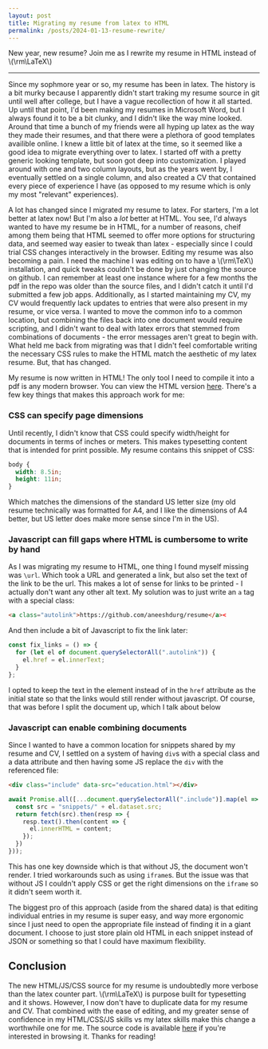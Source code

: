 ```yaml
---
layout: post
title: Migrating my resume from latex to HTML
permalink: /posts/2024-01-13-resume-rewrite/
---
```


New year, new resume? Join me as I rewrite my resume in HTML instead of \\(\rm\LaTeX\\)

---

Since my sophmore year or so, my resume has been in latex. The history is a bit
murky because I apparently didn't start traking my resume source in git until
well after college, but I have a vague recollection of how it all started. Up
until that point, I'd been making my resumes in Microsoft Word, but I always
found it to be a bit clunky, and I didn't like the way mine looked. Around that
time a bunch of my friends were all hyping up latex as the way they made their
resumes, and that there were a plethora of good templates availible online. I
knew a little bit of latex at the time, so it seemed like a good idea to migrate
everything over to latex. I started off with a pretty generic looking template,
but soon got deep into customization. I played around with one and two column
layouts, but as the years went by, I eventually settled on a single column, and
also created a CV that contained every piece of experience I have (as opposed to
my resume which is only my most "relevant" experiences).

A lot has changed since I migrated my resume to latex. For starters, I'm a lot
better at latex now! But I'm also a *lot* better at HTML. You see, I'd always
wanted to have my resume be in HTML, for a number of reasons, cheif among them
being that HTML seemed to offer more options for structuring data, and seemed
way easier to tweak than latex - especially since I could trial CSS changes
interactively in the browser. Editing my resume was also becoming a pain. I need
the machine I was editing on to have a \\(\rm\TeX\\) installation, and quick
tweaks couldn't be done by just changing the source on github. I can remember at
least one instance where for a few months the pdf in the repo was older than the
source files, and I didn't catch it until I'd submitted a few job apps.
Additionally, as I started maintaining my CV, my CV would frequently lack
updates to entries that were also present in my resume, or vice versa. I wanted
to move the common info to a common location, but combining the files back into
one document would require scripting, and I didn't want to deal with latex
errors that stemmed from combinations of documents - the error messages aren't
great to begin with. What held me back from migrating was that I didn't feel
comfortable writing the necessary CSS rules to make the HTML match the aesthetic
of my latex resume. But, that has changed.

My resume is now written in HTML! The only tool I need to compile it into a pdf
is any modern browser. You can view the HTML version
[here](https://aneeshdurg.me/resume). There's a few key things that makes this
approach work for me:

### CSS can specify page dimensions

Until recently, I didn't know that CSS could specify width/height for documents
in terms of inches or meters. This makes typesetting content that is intended
for print possible. My resume contains this snippet of CSS:

```css
body {
  width: 8.5in;
  height: 11in;
}
```

Which matches the dimensions of the standard US letter size (my old resume
technically was formatted for A4, and I like the dimensions of A4 better, but US
letter does make more sense since I'm in the US).

### Javascript can fill gaps where HTML is cumbersome to write by hand

As I was migrating my resume to HTML, one thing I found myself missing was
`\url`. Which took a URL and generated a link, but also set the text of the link
to be the url. This makes a lot of sense for links to be printed - I actually
don't want any other alt text. My solution was to just write an `a` tag with a
special class:

```html
<a class="autolink">https://github.com/aneeshdurg/resume</a><
```

And then include a bit of Javascript to fix the link later:

```javascript
const fix_links = () => {
  for (let el of document.querySelectorAll(".autolink")) {
    el.href = el.innerText;
  }
};
```

I opted to keep the text in the element instead of in the `href` attribute as
the initial state so that the links would still render without javascript. Of
course, that was before I split the document up, which I talk about below

### Javascript can enable combining documents

Since I wanted to have a common location for snippets shared by my resume and
CV, I settled on a system of having `div`s with a special class and a data
attribute and then having some JS replace the `div` with the referenced file:

```html
<div class="include" data-src="education.html"></div>
```

```javascript
await Promise.all([...document.querySelectorAll(".include")].map(el => {
  const src = "snippets/" + el.dataset.src;
  return fetch(src).then(resp => {
    resp.text().then(content => {
      el.innerHTML = content;
    });
  })
}));
```

This has one key downside which is that without JS, the document won't render. I
tried workarounds such as using `iframe`s. But the issue was that without JS I
couldn't apply CSS or get the right dimensions on the `iframe` so it didn't seem
worth it.

The biggest pro of this approach (aside from the shared data) is that editing
individual entries in my resume is super easy, and way more ergonomic since I
just need to open the appropriate file instead of finding it in a giant
document. I choose to just store plain old HTML in each snippet instead of JSON
or something so that I could have maximum flexibility.

## Conclusion

The new HTML/JS/CSS source for my resume is undoubtedly more verbose than the
latex counter part. \\(\rm\LaTeX\\) is purpose built for typesetting and it
shows. However, I now don't have to duplicate data for my resume and CV. That
combined with the ease of editing, and my greater sense of confidence in my
HTML/CSS/JS skills vs my latex skills make this change a worthwhile one for me.
The source code is available [here](https://github.com/aneeshdurg/resume) if
you're interested in browsing it. Thanks for reading!
